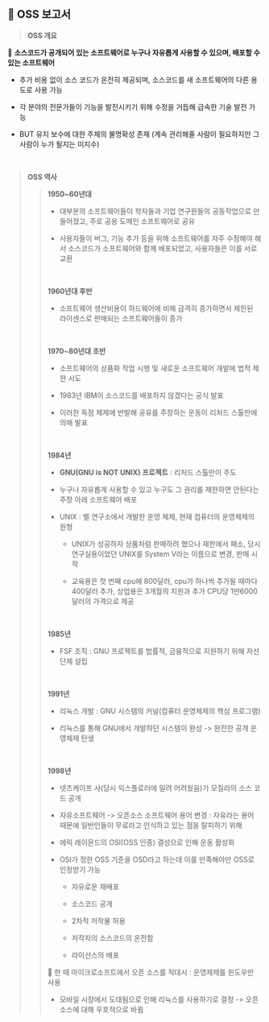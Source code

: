 ## 📄 OSS 보고서 

> **OSS 개요**

📌 **소스코드가 공개되어 있는 소프트웨어로 누구나 자유롭게 사용할 수 있으며, 배포할 수 있는 소프트웨어**

- 추가 비용 없이 소스 코드가 온전히 제공되며, 소스코드를 새 소프트웨어의 다른 용도로 사용 가능

- 각 분야의 전문가들이 기능을 발전시키기 위해 수정을 거듭해 급속한 기술 발전 가능

- BUT 유지 보수에 대한 주체의 불명확성 존재 (계속 관리해줄 사람이 필요하지만 그 사람이 누가 될지는 미지수)
<br>

> **OSS 역사**
>>
>> **1950~60년대** 
>> - 대부분의 소프트웨어들이 학자들과 기업 연구원들의 공동작업으로 만들어졌고, 주로 공용 도메인 소프트웨어로 공유
>>
>> - 사용자들이 버그, 기능 추가 등을 위해 소프트웨어를 자주 수정해야 해서 소스코드가 소프트웨어와 함께 배포되었고, 사용자들은 이를 서로 교환
>> <br>
>>
>> **1960년대 후반** 
>> - 소프트웨어 생산비용이 하드웨어에 비해 급격히 증가하면서 제한된 라이센스로 판매되는 소프트웨어들이 증가
>> <br>
>>
>> **1970~80년대 초반** 
>> - 소프트웨어의 상품화 작업 시행 및 새로운 소프트웨어 개발에 법적 제한 시도 
>>
>> - 1983년 IBM이 소스코드를 배포하지 않겠다는 공식 발표 
>>
>> - 이러한 독점 체제에 반발해 공유를 주장하는 운동이 리처드 스톨만에 의해 발표 
>> <br>
>>
>> **1984년**
>>
>> - **GNU(GNU is NOT UNIX) 프로젝트** : 리처드 스톨만이 주도  
>> 
>> - 누구나 자유롭게 사용할 수 있고 누구도 그 권리를 제한하면 안된다는 주장 아래 소프트웨어 배포 
>>
>> - UNIX : 벨 연구소에서 개발한 운영 체제, 현재 컴퓨터의 운영체제의 원형 
>>  
>>    - UNIX가 성공하자 상품처럼 판매하려 했으나 재판에서 패소, 당시 연구실용이었던 UNIX를 System V라는 이름으로 변경, 판매 시작
>>
>>    - 교육용은 첫 번째 cpu에 800달러, cpu가 하나씩 추가될 때마다 400달러 추가, 상업용은 3개월의 지원과 추가 CPU당 1만6000달러의 가격으로 제공
>> <br>
>>
>> **1985년**
>> 
>> - FSF 조직 : GNU 프로젝트를 법률적, 금융적으로 지원하기 위해 자선단체 설립
>> <br>
>> 
>> **1991년**
>>
>> - 리눅스 개발 : GNU 시스템의 커널(컴퓨터 운영체제의 핵심 프로그램)
>> 
>> - 리눅스를 통해 GNU에서 개발하던 시스템이 완성 -> 완전한 공개 운영체제 탄생 
>> <br>
>> 
>> **1998년**
>>
>> - 넷츠케이프 사(당시 익스플로러에 밀려 어려웠음)가 모질라의 소스 코드 공개
>>
>> - 자유소프트웨어 -> 오픈소스 소프트웨어 용어 변경 : 자유라는 용어 때문에 일반인들이 무료라고 인식하고 있는 점을 탈피하기 위해 
>>
>> - 에릭 레이몬드의 OSI(OSS 인증) 결성으로 인해 운동 활성화
>>
>> - OSI가 정한 OSS 기준을 OSD라고 하는데 이를 만족해야만 OSS로 인정받기 가능
>>
>>    - 자유로운 재배포
>>
>>    - 소스코드 공개
>>
>>    - 2차적 저작물 허용
>>
>>    - 저작자의 소스코드의 온전함
>>    
>>    - 라이선스의 배포
>>
>>
>> 📌 한 때 마이크로소프트에서 오픈 소스를 적대시 : 운영체제를 윈도우만 사용 
>> 
>> - 모바일 시장에서 도태됨으로 인해 리눅스를 사용하기로 결정 -> 오픈 소스에 대해 우호적으로 바뀜

